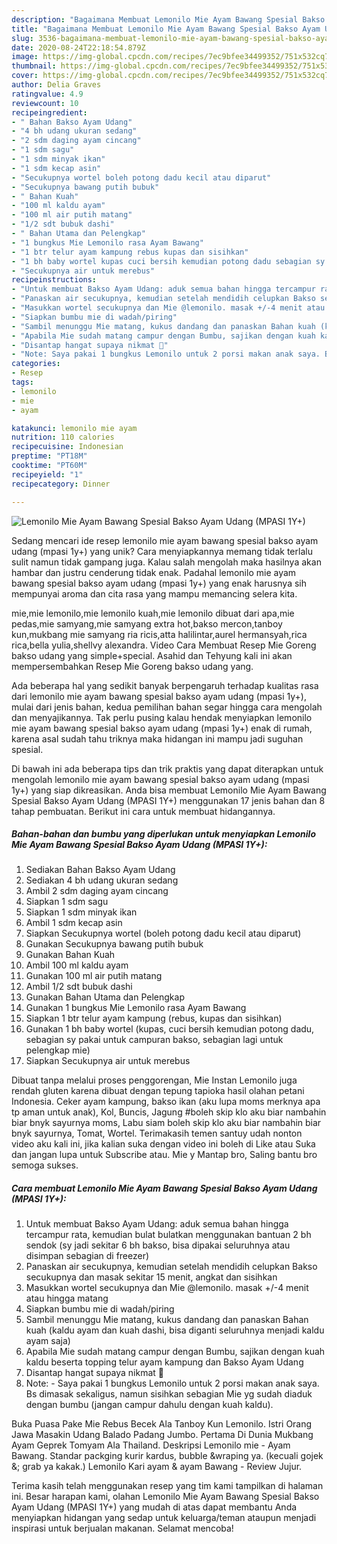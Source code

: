 ```yaml
---
description: "Bagaimana Membuat Lemonilo Mie Ayam Bawang Spesial Bakso Ayam Udang (MPASI 1Y+) Anti Gagal"
title: "Bagaimana Membuat Lemonilo Mie Ayam Bawang Spesial Bakso Ayam Udang (MPASI 1Y+) Anti Gagal"
slug: 3536-bagaimana-membuat-lemonilo-mie-ayam-bawang-spesial-bakso-ayam-udang-mpasi-1y-anti-gagal
date: 2020-08-24T22:18:54.879Z
image: https://img-global.cpcdn.com/recipes/7ec9bfee34499352/751x532cq70/lemonilo-mie-ayam-bawang-spesial-bakso-ayam-udang-mpasi-1y-foto-resep-utama.jpg
thumbnail: https://img-global.cpcdn.com/recipes/7ec9bfee34499352/751x532cq70/lemonilo-mie-ayam-bawang-spesial-bakso-ayam-udang-mpasi-1y-foto-resep-utama.jpg
cover: https://img-global.cpcdn.com/recipes/7ec9bfee34499352/751x532cq70/lemonilo-mie-ayam-bawang-spesial-bakso-ayam-udang-mpasi-1y-foto-resep-utama.jpg
author: Delia Graves
ratingvalue: 4.9
reviewcount: 10
recipeingredient:
- " Bahan Bakso Ayam Udang"
- "4 bh udang ukuran sedang"
- "2 sdm daging ayam cincang"
- "1 sdm sagu"
- "1 sdm minyak ikan"
- "1 sdm kecap asin"
- "Secukupnya wortel boleh potong dadu kecil atau diparut"
- "Secukupnya bawang putih bubuk"
- " Bahan Kuah"
- "100 ml kaldu ayam"
- "100 ml air putih matang"
- "1/2 sdt bubuk dashi"
- " Bahan Utama dan Pelengkap"
- "1 bungkus Mie Lemonilo rasa Ayam Bawang"
- "1 btr telur ayam kampung rebus kupas dan sisihkan"
- "1 bh baby wortel kupas cuci bersih kemudian potong dadu sebagian sy pakai untuk campuran bakso sebagian lagi untuk pelengkap mie"
- "Secukupnya air untuk merebus"
recipeinstructions:
- "Untuk membuat Bakso Ayam Udang: aduk semua bahan hingga tercampur rata, kemudian bulat bulatkan menggunakan bantuan 2 bh sendok (sy jadi sekitar 6 bh bakso, bisa dipakai seluruhnya atau disimpan sebagian di freezer)"
- "Panaskan air secukupnya, kemudian setelah mendidih celupkan Bakso secukupnya dan masak sekitar 15 menit, angkat dan sisihkan"
- "Masukkan wortel secukupnya dan Mie @lemonilo. masak +/-4 menit atau hingga matang"
- "Siapkan bumbu mie di wadah/piring"
- "Sambil menunggu Mie matang, kukus dandang dan panaskan Bahan kuah (kaldu ayam dan kuah dashi, bisa diganti seluruhnya menjadi kaldu ayam saja)"
- "Apabila Mie sudah matang campur dengan Bumbu, sajikan dengan kuah kaldu beserta topping telur ayam kampung dan Bakso Ayam Udang"
- "Disantap hangat supaya nikmat 🥰"
- "Note: Saya pakai 1 bungkus Lemonilo untuk 2 porsi makan anak saya. Bs dimasak sekaligus, namun sisihkan sebagian Mie yg sudah diaduk dengan bumbu (jangan campur dahulu dengan kuah kaldu)."
categories:
- Resep
tags:
- lemonilo
- mie
- ayam

katakunci: lemonilo mie ayam 
nutrition: 110 calories
recipecuisine: Indonesian
preptime: "PT18M"
cooktime: "PT60M"
recipeyield: "1"
recipecategory: Dinner

---
```



![Lemonilo Mie Ayam Bawang Spesial Bakso Ayam Udang (MPASI 1Y+)](https://img-global.cpcdn.com/recipes/7ec9bfee34499352/751x532cq70/lemonilo-mie-ayam-bawang-spesial-bakso-ayam-udang-mpasi-1y-foto-resep-utama.jpg)

Sedang mencari ide resep lemonilo mie ayam bawang spesial bakso ayam udang (mpasi 1y+) yang unik? Cara menyiapkannya memang tidak terlalu sulit namun tidak gampang juga. Kalau salah mengolah maka hasilnya akan hambar dan justru cenderung tidak enak. Padahal lemonilo mie ayam bawang spesial bakso ayam udang (mpasi 1y+) yang enak harusnya sih mempunyai aroma dan cita rasa yang mampu memancing selera kita.

mie,mie lemonilo,mie lemonilo kuah,mie lemonilo dibuat dari apa,mie pedas,mie samyang,mie samyang extra hot,bakso mercon,tanboy kun,mukbang mie samyang ria ricis,atta halilintar,aurel hermansyah,rica rica,bella yulia,shellvy alexandra. Video Cara Membuat Resep Mie Goreng bakso udang yang simple+special. Asahid dan Tehyung kali ini akan mempersembahkan Resep Mie Goreng bakso udang yang.

Ada beberapa hal yang sedikit banyak berpengaruh terhadap kualitas rasa dari lemonilo mie ayam bawang spesial bakso ayam udang (mpasi 1y+), mulai dari jenis bahan, kedua pemilihan bahan segar hingga cara mengolah dan menyajikannya. Tak perlu pusing kalau hendak menyiapkan lemonilo mie ayam bawang spesial bakso ayam udang (mpasi 1y+) enak di rumah, karena asal sudah tahu triknya maka hidangan ini mampu jadi suguhan spesial.


Di bawah ini ada beberapa tips dan trik praktis yang dapat diterapkan untuk mengolah lemonilo mie ayam bawang spesial bakso ayam udang (mpasi 1y+) yang siap dikreasikan. Anda bisa membuat Lemonilo Mie Ayam Bawang Spesial Bakso Ayam Udang (MPASI 1Y+) menggunakan 17 jenis bahan dan 8 tahap pembuatan. Berikut ini cara untuk membuat hidangannya.

<!--inarticleads1-->

##### Bahan-bahan dan bumbu yang diperlukan untuk menyiapkan Lemonilo Mie Ayam Bawang Spesial Bakso Ayam Udang (MPASI 1Y+):

1. Sediakan  Bahan Bakso Ayam Udang
1. Sediakan 4 bh udang ukuran sedang
1. Ambil 2 sdm daging ayam cincang
1. Siapkan 1 sdm sagu
1. Siapkan 1 sdm minyak ikan
1. Ambil 1 sdm kecap asin
1. Siapkan Secukupnya wortel (boleh potong dadu kecil atau diparut)
1. Gunakan Secukupnya bawang putih bubuk
1. Gunakan  Bahan Kuah
1. Ambil 100 ml kaldu ayam
1. Gunakan 100 ml air putih matang
1. Ambil 1/2 sdt bubuk dashi
1. Gunakan  Bahan Utama dan Pelengkap
1. Gunakan 1 bungkus Mie Lemonilo rasa Ayam Bawang
1. Siapkan 1 btr telur ayam kampung (rebus, kupas dan sisihkan)
1. Gunakan 1 bh baby wortel (kupas, cuci bersih kemudian potong dadu, sebagian sy pakai untuk campuran bakso, sebagian lagi untuk pelengkap mie)
1. Siapkan Secukupnya air untuk merebus


Dibuat tanpa melalui proses penggorengan, Mie Instan Lemonilo juga rendah gluten karena dibuat dengan tepung tapioka hasil olahan petani Indonesia. Ceker ayam kampung, bakso ikan (aku lupa moms merknya apa tp aman untuk anak), Kol, Buncis, Jagung #boleh skip klo aku biar nambahin biar bnyk sayurnya moms, Labu siam boleh skip klo aku biar nambahin biar bnyk sayurnya, Tomat, Wortel. Terimakasih temen santuy udah nonton video aku kali ini, jika kalian suka dengan video ini boleh di Like atau Suka dan jangan lupa untuk Subscribe atau. Mie y Mantap bro, Saling bantu bro semoga sukses. 

<!--inarticleads2-->

##### Cara membuat Lemonilo Mie Ayam Bawang Spesial Bakso Ayam Udang (MPASI 1Y+):

1. Untuk membuat Bakso Ayam Udang: aduk semua bahan hingga tercampur rata, kemudian bulat bulatkan menggunakan bantuan 2 bh sendok (sy jadi sekitar 6 bh bakso, bisa dipakai seluruhnya atau disimpan sebagian di freezer)
1. Panaskan air secukupnya, kemudian setelah mendidih celupkan Bakso secukupnya dan masak sekitar 15 menit, angkat dan sisihkan
1. Masukkan wortel secukupnya dan Mie @lemonilo. masak +/-4 menit atau hingga matang
1. Siapkan bumbu mie di wadah/piring
1. Sambil menunggu Mie matang, kukus dandang dan panaskan Bahan kuah (kaldu ayam dan kuah dashi, bisa diganti seluruhnya menjadi kaldu ayam saja)
1. Apabila Mie sudah matang campur dengan Bumbu, sajikan dengan kuah kaldu beserta topping telur ayam kampung dan Bakso Ayam Udang
1. Disantap hangat supaya nikmat 🥰
1. Note: - Saya pakai 1 bungkus Lemonilo untuk 2 porsi makan anak saya. Bs dimasak sekaligus, namun sisihkan sebagian Mie yg sudah diaduk dengan bumbu (jangan campur dahulu dengan kuah kaldu).


Buka Puasa Pake Mie Rebus Becek Ala Tanboy Kun Lemonilo. Istri Orang Jawa Masakin Udang Balado Padang Jumbo. Pertama Di Dunia Mukbang Ayam Geprek Tomyam Ala Thailand. Deskripsi Lemonilo mie - Ayam Bawang. Standar packging kurir kardus, bubble &amp;wraping ya. (kecuali gojek &amp;; grab ya kakak.) Lemonilo Kari ayam &amp; ayam Bawang - Review Jujur. 

Terima kasih telah menggunakan resep yang tim kami tampilkan di halaman ini. Besar harapan kami, olahan Lemonilo Mie Ayam Bawang Spesial Bakso Ayam Udang (MPASI 1Y+) yang mudah di atas dapat membantu Anda menyiapkan hidangan yang sedap untuk keluarga/teman ataupun menjadi inspirasi untuk berjualan makanan. Selamat mencoba!
